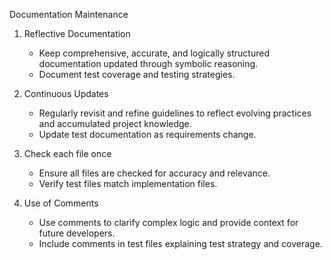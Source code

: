 
Documentation Maintenance

1. Reflective Documentation
   - Keep comprehensive, accurate, and logically structured documentation updated through symbolic reasoning.
   - Document test coverage and testing strategies.

2. Continuous Updates
   - Regularly revisit and refine guidelines to reflect evolving practices and accumulated project knowledge.
   - Update test documentation as requirements change.

3. Check each file once
   - Ensure all files are checked for accuracy and relevance.
   - Verify test files match implementation files.

4. Use of Comments
   - Use comments to clarify complex logic and provide context for future developers.
   - Include comments in test files explaining test strategy and coverage.